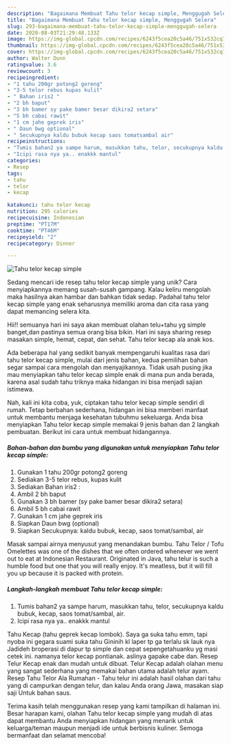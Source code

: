 ```yaml
---
description: "Bagaimana Membuat Tahu telor kecap simple, Menggugah Selera"
title: "Bagaimana Membuat Tahu telor kecap simple, Menggugah Selera"
slug: 293-bagaimana-membuat-tahu-telor-kecap-simple-menggugah-selera
date: 2020-08-03T21:29:48.133Z
image: https://img-global.cpcdn.com/recipes/6243f5cea20c5a46/751x532cq70/tahu-telor-kecap-simple-foto-resep-utama.jpg
thumbnail: https://img-global.cpcdn.com/recipes/6243f5cea20c5a46/751x532cq70/tahu-telor-kecap-simple-foto-resep-utama.jpg
cover: https://img-global.cpcdn.com/recipes/6243f5cea20c5a46/751x532cq70/tahu-telor-kecap-simple-foto-resep-utama.jpg
author: Walter Dunn
ratingvalue: 3.6
reviewcount: 3
recipeingredient:
- "1 tahu 200gr potong2 goreng"
- "3-5 telor rebus kupas kulit"
- " Bahan iris2 "
- "2 bh baput"
- "3 bh bamer sy pake bamer besar dikira2 setara"
- "5 bh cabai rawit"
- "1 cm jahe geprek iris"
- " Daun bwg optional"
- " Secukupnya kaldu bubuk kecap saos tomatsambal air"
recipeinstructions:
- "Tumis bahan2 ya sampe harum, masukkan tahu, telor, secukupnya kaldu bubuk, kecap, saos tomat/sambal, air."
- "Icipi rasa nya ya.. enakkk mantul"
categories:
- Resep
tags:
- tahu
- telor
- kecap

katakunci: tahu telor kecap 
nutrition: 295 calories
recipecuisine: Indonesian
preptime: "PT17M"
cooktime: "PT46M"
recipeyield: "2"
recipecategory: Dinner

---
```



![Tahu telor kecap simple](https://img-global.cpcdn.com/recipes/6243f5cea20c5a46/751x532cq70/tahu-telor-kecap-simple-foto-resep-utama.jpg)

Sedang mencari ide resep tahu telor kecap simple yang unik? Cara menyiapkannya memang susah-susah gampang. Kalau keliru mengolah maka hasilnya akan hambar dan bahkan tidak sedap. Padahal tahu telor kecap simple yang enak seharusnya memiliki aroma dan cita rasa yang dapat memancing selera kita.

Hii!! semuanya hari ini saya akan membuat olahan telu+tahu yg simple banget,dan pastinya semua orang bisa bikin. Hari ini saya sharing resep masakan simple, hemat, cepat, dan sehat. Tahu telor kecap ala anak kos.

Ada beberapa hal yang sedikit banyak mempengaruhi kualitas rasa dari tahu telor kecap simple, mulai dari jenis bahan, kedua pemilihan bahan segar sampai cara mengolah dan menyajikannya. Tidak usah pusing jika mau menyiapkan tahu telor kecap simple enak di mana pun anda berada, karena asal sudah tahu triknya maka hidangan ini bisa menjadi sajian istimewa.


Nah, kali ini kita coba, yuk, ciptakan tahu telor kecap simple sendiri di rumah. Tetap berbahan sederhana, hidangan ini bisa memberi manfaat untuk membantu menjaga kesehatan tubuhmu sekeluarga. Anda bisa menyiapkan Tahu telor kecap simple memakai 9 jenis bahan dan 2 langkah pembuatan. Berikut ini cara untuk membuat hidangannya.

<!--inarticleads1-->

##### Bahan-bahan dan bumbu yang digunakan untuk menyiapkan Tahu telor kecap simple:

1. Gunakan 1 tahu 200gr potong2 goreng
1. Sediakan 3-5 telor rebus, kupas kulit
1. Sediakan  Bahan iris2 :
1. Ambil 2 bh baput
1. Gunakan 3 bh bamer (sy pake bamer besar dikira2 setara)
1. Ambil 5 bh cabai rawit
1. Gunakan 1 cm jahe geprek iris
1. Siapkan  Daun bwg (optional)
1. Siapkan  Secukupnya: kaldu bubuk, kecap, saos tomat/sambal, air


Masak sampai airnya menyusut yang menandakan bumbu. Tahu Telor / Tofu Omelettes was one of the dishes that we often ordered whenever we went out to eat at Indonesian Restaurant. Originated in Java, tahu telur is such a humble food but one that you will really enjoy. It&#39;s meatless, but it will fill you up because it is packed with protein. 

<!--inarticleads2-->

##### Langkah-langkah membuat Tahu telor kecap simple:

1. Tumis bahan2 ya sampe harum, masukkan tahu, telor, secukupnya kaldu bubuk, kecap, saos tomat/sambal, air.
1. Icipi rasa nya ya.. enakkk mantul


Tahu Kecap (tahu geprek kecap lombok). Saya ga suka tahu emm, tapi nyoba ini gegara suami suka tahu Gininih kl laper tp ga terlalu sk lauk nya Jadideh broperasi di dapur tp simple dan cepat sepengetahuanku yg masi cetek ini. namanya telor kecap pontianak. aslinya gapake cabe dan. Resep Telur Kecap enak dan mudah untuk dibuat. Telur Kecap adalah olahan menu yang sangat sederhana yang memakai bahan utama adalah telur ayam. Resep Tahu Telor Ala Rumahan - Tahu telur ini adalah hasil olahan dari tahu yang di campurkan dengan telur, dan kalau Anda orang Jawa, masakan siap saji Untuk bahan saus. 

Terima kasih telah menggunakan resep yang kami tampilkan di halaman ini. Besar harapan kami, olahan Tahu telor kecap simple yang mudah di atas dapat membantu Anda menyiapkan hidangan yang menarik untuk keluarga/teman maupun menjadi ide untuk berbisnis kuliner. Semoga bermanfaat dan selamat mencoba!
